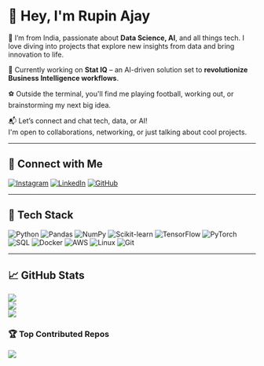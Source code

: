 # 👋 Hey, I'm Rupin Ajay

🎯 I’m from India, passionate about **Data Science, AI**, and all things tech. I love diving into projects that explore new insights from data and bring innovation to life.

🧠 Currently working on **Stat IQ** – an AI-driven solution set to **revolutionize Business Intelligence workflows**.

⚽ Outside the terminal, you'll find me playing football, working out, or brainstorming my next big idea.

📬 Let’s connect and chat tech, data, or AI!  
I'm open to collaborations, networking, or just talking about cool projects.

---

## 🚀 Connect with Me

[![Instagram](https://img.shields.io/badge/Instagram-%23E4405F.svg?logo=Instagram&logoColor=white)](https://instagram.com/rupin.ajay)
[![LinkedIn](https://img.shields.io/badge/LinkedIn-%230077B5.svg?logo=linkedin&logoColor=white)](https://linkedin.com/in/rupinajay)
[![GitHub](https://img.shields.io/badge/GitHub-%2312100E.svg?logo=github&logoColor=white)](https://github.com/rupinajay)

---

## 🧰 Tech Stack

![Python](https://img.shields.io/badge/Python-3670A0?logo=python&logoColor=ffdd54)
![Pandas](https://img.shields.io/badge/Pandas-150458?logo=pandas&logoColor=white)
![NumPy](https://img.shields.io/badge/Numpy-013243?logo=numpy&logoColor=white)
![Scikit-learn](https://img.shields.io/badge/scikit--learn-F7931E?logo=scikit-learn&logoColor=white)
![TensorFlow](https://img.shields.io/badge/TensorFlow-FF6F00?logo=tensorflow&logoColor=white)
![PyTorch](https://img.shields.io/badge/PyTorch-EE4C2C?logo=PyTorch&logoColor=white)
![SQL](https://img.shields.io/badge/SQL-4479A1?logo=postgresql&logoColor=white)
![Docker](https://img.shields.io/badge/Docker-2496ED?logo=docker&logoColor=white)
![AWS](https://img.shields.io/badge/AWS-232F3E?logo=amazonaws&logoColor=white)
![Linux](https://img.shields.io/badge/Linux-FCC624?logo=linux&logoColor=black)
![Git](https://img.shields.io/badge/Git-F05032?logo=git&logoColor=white)

---

## 📈 GitHub Stats

![](https://github-readme-stats.vercel.app/api?username=rupinajay&theme=merko&hide_border=false&include_all_commits=true&count_private=true&cache_seconds=60)<br/>
![](https://github-readme-streak-stats.herokuapp.com/?user=rupinajay&theme=merko&hide_border=false)<br/>
![](https://github-readme-stats.vercel.app/api/top-langs/?username=rupinajay&theme=merko&hide_border=false&layout=compact&cache_seconds=60)

### 🏆 Top Contributed Repos
![](https://github-contributor-stats.vercel.app/api?username=rupinajay&limit=5&theme=merko&combine_all_yearly_contributions=true)
